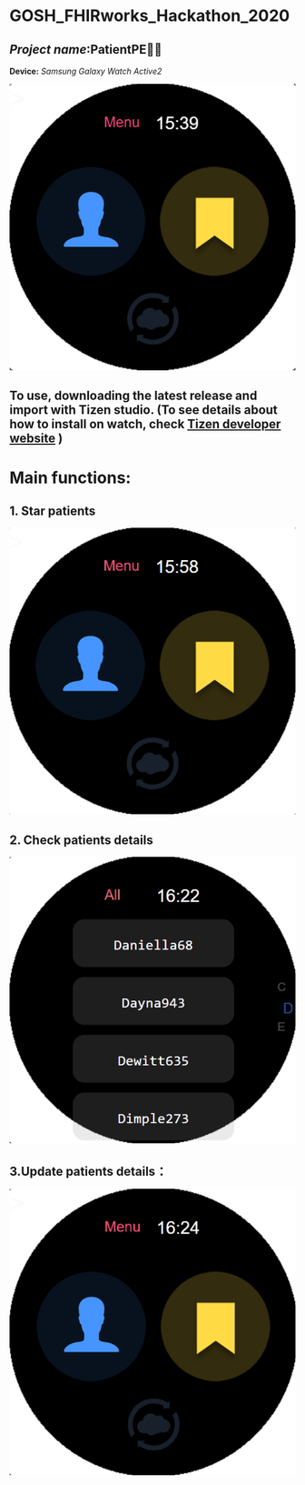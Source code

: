 # **GOSH_FHIRworks_Hackathon_2020**

## *Project name*:PatientPE👩‍⚕️

**Device:** *Samsung Galaxy Watch Active2*

![Main Menu](https://github.com/Shadowhusky/-GOSH_FHIRworks_Hackathon_2020/blob/master/image/README/Main.png?raw=true)




## To use, downloading the latest release and import with Tizen studio. (To see details about how to install on watch, check  [Tizen developer website](https://docs.tizen.org/application/web/index) )


# **Main functions:**

## 1. Star patients 
![Star](https://github.com/Shadowhusky/-GOSH_FHIRworks_Hackathon_2020/blob/master/image/README/Star.gif?raw=true)

## 2. Check patients details

![See Details](https://github.com/Shadowhusky/-GOSH_FHIRworks_Hackathon_2020/blob/master/image/README/See%20Details.gif?raw=true)

## 3.Update patients details：

![Update](https://github.com/Shadowhusky/-GOSH_FHIRworks_Hackathon_2020/blob/master/image/README/Update.gif?raw=true)
